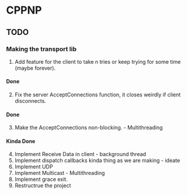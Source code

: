 # CPPNP

## TODO

### Making the transport lib

1. Add feature for the client to take n tries or keep trying for some time (maybe forever). 
#### Done
2. Fix the server AcceptConnections function, it closes weirdly if client disconnects. 
#### Done
3. Make the AcceptConnections non-blocking. - Multithreading  
#### Kinda Done
4. Implement Receive Data in client - background thread
5. Implement dispatch callbacks kinda thing as we are making - ideate
6. Implement UDP
7. Implement Multicast - Multithreading
8. Implement grace exit.
9. Restructrue the project
